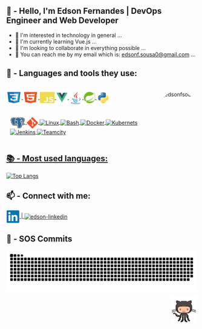 ## 👋 - Hello, I'm Edson Fernandes | DevOps Engineer and Web Developer
- 👀 I'm interested in technology in general ...
- 🌱 I'm currently learning Vue.js ...
- 💞️ I'm looking to collaborate in everything possible ...
- 📧 You can reach me by my email which is: edsonf.sousa0@gmail.com ...

## 👾 - Languages and tools they use:

<div style="display: inline_block"><br>
  <a href="https://github.com/edsonfsousa">
  <img align="center" alt="CSS" height="30" width="40" src="https://raw.githubusercontent.com/devicons/devicon/master/icons/css3/css3-original.svg">
  <img align="center" alt="HTML" height="30" width="40" src="https://raw.githubusercontent.com/devicons/devicon/master/icons/html5/html5-original.svg">  
  <img align="center" alt="JavaScript" height="30" width="40" src="https://raw.githubusercontent.com/devicons/devicon/master/icons/javascript/javascript-plain.svg">
  <img align="center" alt="Vuejs" heigth="30" width="30" src="https://raw.githubusercontent.com/devicons/devicon/master/icons/vuejs/vuejs-original.svg">   
  <img align="center" alt="Java" heigth="30" width="35" src="https://raw.githubusercontent.com/devicons/devicon/master/icons/java/java-original.svg">
  <img align="center" alt="Spring" heigth="30" width="30" src="https://raw.githubusercontent.com/devicons/devicon/master/icons/spring/spring-original.svg">
  <img align="center" alt="Python" heigth="30" width="35" src="https://raw.githubusercontent.com/devicons/devicon/master/icons/python/python-original.svg">
  <img align="right" alt="edsonfsousa" height="190" style="border-radius:50px;" src="https://share-cdn.picrew.me/shareImg/org/202110/1300090_LzUcjYg7.png">
</div>
<br/>
    
<div style="display: inline_block; margin-left: 10px;"><br>
  <a href="https://github.com/edsonfsousa">
  <img align="center" alt="PoatgreSQL" height="30" width="40" src="https://raw.githubusercontent.com/devicons/devicon/master/icons/postgresql/postgresql-original.svg">
  <img align="center" alt="Git" heigth="30" width="30" src="https://raw.githubusercontent.com/devicons/devicon/master/icons/git/git-original.svg">
  <img align="center" alt="Linux" heigth="30" width="35" src="https://cdn.jsdelivr.net/gh/devicons/devicon/icons/linux/linux-original.svg">
  <img align="center" alt="Bash" heigth="30" width="45" src="https://bashlogo.com/img/symbol/svg/full_colored_dark.svg">
  <img align="center" alt="Docker" heigth="30" width="45" src="https://cdn.jsdelivr.net/gh/devicons/devicon/icons/docker/docker-original.svg">
  <img align="center" alt="Kubernets" heigth="30" width="35" src="https://cdn.jsdelivr.net/gh/devicons/devicon/icons/kubernetes/kubernetes-plain.svg">
  <img align="center" alt="Jenkins" heigth="30" width="37" src="https://cdn.jsdelivr.net/gh/devicons/devicon/icons/jenkins/jenkins-original.svg">
  <img align="center" alt="Teamcity" heigth="30" width="33" src="https://upload.wikimedia.org/wikipedia/commons/2/29/TeamCity_Icon.svg">
</div>

<br/>

## 📚 - Most used languages:
[![Top Langs](https://github-readme-stats.vercel.app/api/top-langs/?username=edsonfsousa&langs_count=4&layout=compact&theme=dracula)](https://github.com/edsonfsousa)

## 📫 - Connect with me:
<a href="https://www.linkedin.com/in/edson-fernandes-de-sousa-5528ab201?lipi=urn%3Ali%3Apage%3Ad_flagship3_profile_view_base_contact_details%3BWjDHGIO6TtWzGKjZhE9qWA%3D%3D" target="_blank">
<img align="center" alt="edson-linkedin" heigth="45" width="35" src="https://raw.githubusercontent.com/devicons/devicon/master/icons/linkedin/linkedin-original.svg" style="max-width:100%">
|
<a href="mailto:edsonf.sousa@gmail.com" target="_blank">
<img align="center" alt="edson-linkedin" heigth="45" width="35" src="https://upload.wikimedia.org/wikipedia/commons/7/7e/Gmail_icon_%282020%29.svg" style="max-width:100%">
</a>

### <h2 align="left">🐍 - SOS Commits</h2>
  
![Snake animation](https://github.com/edsonfsousa/edsonfsousa/blob/output/github-contribution-grid-snake.svg)

<img src='https://raw.githubusercontent.com/flaviofilipe/flaviofilipe/main/assets/github.gif' align="right" width="70">
